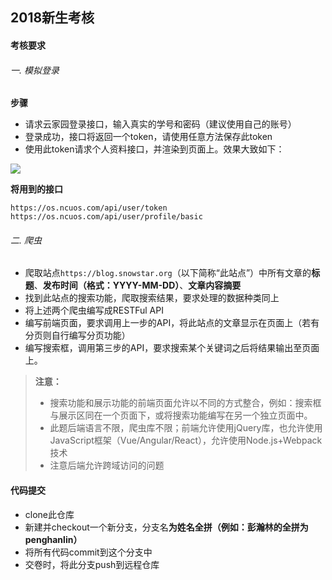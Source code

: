 ## 2018新生考核

#### 考核要求

###### 一. 模拟登录

**步骤**

- 请求云家园登录接口，输入真实的学号和密码（建议使用自己的账号）
- 登录成功，接口将返回一个token，请使用任意方法保存此token
- 使用此token请求个人资料接口，并渲染到页面上。效果大致如下：

![](http://static.lenconda.top/181103/QQ20181103-232901%402x.png)

**将用到的接口**

```
https://os.ncuos.com/api/user/token
https://os.ncuos.com/api/user/profile/basic
```

###### 二. 爬虫

- 爬取站点`https://blog.snowstar.org`（以下简称“此站点”）中所有文章的**标题**、**发布时间（格式：YYYY-MM-DD）**、**文章内容摘要**
- 找到此站点的搜索功能，爬取搜索结果，要求处理的数据种类同上
- 将上述两个爬虫编写成RESTFul API
- 编写前端页面，要求调用上一步的API，将此站点的文章显示在页面上（若有分页则自行编写分页功能）
- 编写搜索框，调用第三步的API，要求搜索某个关键词之后将结果输出至页面上。



> **注意：**
>
> - 搜索功能和展示功能的前端页面允许以不同的方式整合，例如：搜索框与展示区同在一个页面下，或将搜索功能编写在另一个独立页面中。
> - 此题后端语言不限，爬虫库不限；前端允许使用jQuery库，也允许使用JavaScript框架（Vue/Angular/React），允许使用Node.js+Webpack技术
> - 注意后端允许跨域访问的问题

#### 代码提交

- clone此仓库
- 新建并checkout一个新分支，分支名**为姓名全拼（例如：彭瀚林的全拼为penghanlin）**
- 将所有代码commit到这个分支中
- 交卷时，将此分支push到远程仓库

